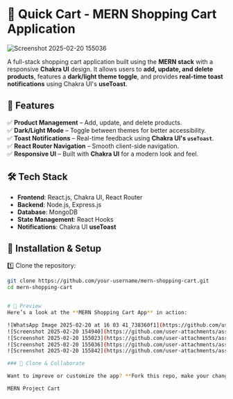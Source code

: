 # 🛒 Quick Cart - MERN Shopping Cart Application
![Screenshot 2025-02-20 155036](https://github.com/user-attachments/assets/a95e5735-1d40-494c-bbe2-851bd16df0e0)

A full-stack shopping cart application built using the **MERN stack** with a responsive **Chakra UI** design. It allows users to **add, update, and delete products**, features a **dark/light theme toggle**, and provides **real-time toast notifications** using Chakra UI's **useToast**.

## 🚀 Features

✅ **Product Management** – Add, update, and delete products.  
✅ **Dark/Light Mode** – Toggle between themes for better accessibility.  
✅ **Toast Notifications** – Real-time feedback using **Chakra UI's `useToast`**.  
✅ **React Router Navigation** – Smooth client-side navigation.  
✅ **Responsive UI** – Built with **Chakra UI** for a modern look and feel.  

## 🛠️ Tech Stack

- **Frontend**: React.js, Chakra UI, React Router  
- **Backend**: Node.js, Express.js  
- **Database**: MongoDB  
- **State Management**: React Hooks  
- **Notifications**: Chakra UI **useToast**  

## 📌 Installation & Setup

1️⃣ Clone the repository:  
```sh
git clone https://github.com/your-username/mern-shopping-cart.git
cd mern-shopping-cart


# 🎨 Preview
Here’s a look at the **MERN Shopping Cart App** in action:  

![WhatsApp Image 2025-02-20 at 16 03 41_738360f1](https://github.com/user-attachments/assets/3f29b78f-6d6a-4a41-b5cc-ff9af0c64298)
![Screenshot 2025-02-20 154940](https://github.com/user-attachments/assets/582f1de2-5129-434c-8a66-d41ab8f912d6)
![Screenshot 2025-02-20 155023](https://github.com/user-attachments/assets/90933866-9c5b-43e7-8e7e-3d4ae4bd651c)
![Screenshot 2025-02-20 155036](https://github.com/user-attachments/assets/6716e226-3821-4cbc-9240-d5db1f15d318)
![Screenshot 2025-02-20 155842](https://github.com/user-attachments/assets/a306a887-e496-4b01-a387-50d1f61733e0)

### 🚀 Clone & Collaborate  

Want to improve or customize the app? **Fork this repo, make your changes, and submit a pull request!**  

MERN Project Cart
